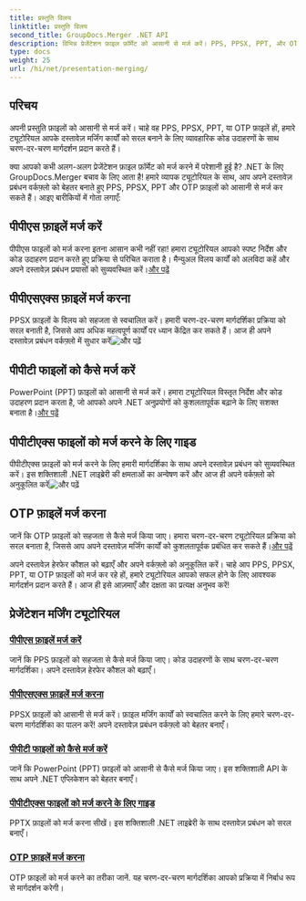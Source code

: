 ```yaml
---
title: प्रस्तुति विलय
linktitle: प्रस्तुति विलय
second_title: GroupDocs.Merger .NET API
description: विभिन्न प्रेजेंटेशन फ़ाइल फ़ॉर्मेट को आसानी से मर्ज करें। PPS, PPSX, PPT, और OTP फ़ाइलों को कुशलतापूर्वक मर्ज करने के लिए हमारे ट्यूटोरियल का पालन करें। #GroupDocs.Merger
type: docs
weight: 25
url: /hi/net/presentation-merging/
---
```

## परिचय

अपनी प्रस्तुति फ़ाइलों को आसानी से मर्ज करें। चाहे वह PPS, PPSX, PPT, या OTP फ़ाइलें हों, हमारे ट्यूटोरियल आपके दस्तावेज़ मर्जिंग कार्यों को सरल बनाने के लिए व्यावहारिक कोड उदाहरणों के साथ चरण-दर-चरण मार्गदर्शन प्रदान करते हैं।

क्या आपको कभी अलग-अलग प्रेजेंटेशन फ़ाइल फ़ॉर्मेट को मर्ज करने में परेशानी हुई है? .NET के लिए GroupDocs.Merger बचाव के लिए आता है! हमारे व्यापक ट्यूटोरियल के साथ, आप अपने दस्तावेज़ प्रबंधन वर्कफ़्लो को बेहतर बनाते हुए PPS, PPSX, PPT और OTP फ़ाइलों को आसानी से मर्ज कर सकते हैं। आइए बारीकियों में गोता लगाएँ:

##  पीपीएस फ़ाइलें मर्ज करें

 पीपीएस फाइलों को मर्ज करना इतना आसान कभी नहीं रहा! हमारा ट्यूटोरियल आपको स्पष्ट निर्देश और कोड उदाहरण प्रदान करते हुए प्रक्रिया से परिचित कराता है। मैन्युअल विलय कार्यों को अलविदा कहें और अपने दस्तावेज़ प्रबंधन प्रयासों को सुव्यवस्थित करें।[और पढ़ें](./merge-pps-files/)

##  पीपीएसएक्स फ़ाइलें मर्ज करना

 PPSX फ़ाइलों के विलय को सहजता से स्वचालित करें। हमारी चरण-दर-चरण मार्गदर्शिका प्रक्रिया को सरल बनाती है, जिससे आप अधिक महत्वपूर्ण कार्यों पर ध्यान केंद्रित कर सकते हैं। आज ही अपने दस्तावेज़ प्रबंधन वर्कफ़्लो में सुधार करें![और पढ़ें](./merging-ppsx-files/)

##  पीपीटी फाइलों को कैसे मर्ज करें

 PowerPoint (PPT) फ़ाइलों को आसानी से मर्ज करें। हमारा ट्यूटोरियल विस्तृत निर्देश और कोड उदाहरण प्रदान करता है, जो आपको अपने .NET अनुप्रयोगों को कुशलतापूर्वक बढ़ाने के लिए सशक्त बनाता है।[और पढ़ें](./how-to-merge-ppt-files/)

##  पीपीटीएक्स फाइलों को मर्ज करने के लिए गाइड

 पीपीटीएक्स फ़ाइलों को मर्ज करने के लिए हमारी मार्गदर्शिका के साथ अपने दस्तावेज़ प्रबंधन को सुव्यवस्थित करें। इस शक्तिशाली .NET लाइब्रेरी की क्षमताओं का अन्वेषण करें और आज ही अपने वर्कफ़्लो को अनुकूलित करें![और पढ़ें](./guide-merging-pptx-files/)

##  OTP फ़ाइलें मर्ज करना

जानें कि OTP फ़ाइलों को सहजता से कैसे मर्ज किया जाए। हमारा चरण-दर-चरण ट्यूटोरियल प्रक्रिया को सरल बनाता है, जिससे आप अपने दस्तावेज़ मर्जिंग कार्यों को कुशलतापूर्वक प्रबंधित कर सकते हैं।[और पढ़ें](./merging-otp-files/)

अपने दस्तावेज़ हेरफेर कौशल को बढ़ाएँ और अपने वर्कफ़्लो को अनुकूलित करें। चाहे आप PPS, PPSX, PPT, या OTP फ़ाइलों को मर्ज कर रहे हों, हमारे ट्यूटोरियल आपको सफल होने के लिए आवश्यक मार्गदर्शन प्रदान करते हैं। आज ही इसे आज़माएँ और दक्षता का प्रत्यक्ष अनुभव करें!
## प्रेजेंटेशन मर्जिंग ट्यूटोरियल
### [पीपीएस फ़ाइलें मर्ज करें](./merge-pps-files/)
जानें कि PPS फ़ाइलों को सहजता से कैसे मर्ज किया जाए। कोड उदाहरणों के साथ चरण-दर-चरण मार्गदर्शिका। अपने दस्तावेज़ हेरफेर कौशल को बढ़ाएँ।
### [पीपीएसएक्स फ़ाइलें मर्ज करना](./merging-ppsx-files/)
PPSX फ़ाइलों को आसानी से मर्ज करें। फ़ाइल मर्जिंग कार्यों को स्वचालित करने के लिए हमारे चरण-दर-चरण मार्गदर्शिका का पालन करें! अपने दस्तावेज़ प्रबंधन वर्कफ़्लो को बेहतर बनाएँ।
### [पीपीटी फाइलों को कैसे मर्ज करें](./how-to-merge-ppt-files/)
जानें कि PowerPoint (PPT) फ़ाइलों को आसानी से कैसे मर्ज किया जाए। इस शक्तिशाली API के साथ अपने .NET एप्लिकेशन को बेहतर बनाएँ।
### [पीपीटीएक्स फाइलों को मर्ज करने के लिए गाइड](./guide-merging-pptx-files/)
PPTX फ़ाइलों को मर्ज करना सीखें। इस शक्तिशाली .NET लाइब्रेरी के साथ दस्तावेज़ प्रबंधन को सरल बनाएँ।
### [OTP फ़ाइलें मर्ज करना](./merging-otp-files/)
OTP फ़ाइलों को मर्ज करने का तरीका जानें. यह चरण-दर-चरण मार्गदर्शिका आपको प्रक्रिया में निर्बाध रूप से मार्गदर्शन करेगी।